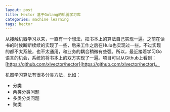 ```yaml
---
layout: post
title: Hector 基于Golang的机器学习库
categories: machine learning
tags: hector
---
```


从接触机器学习以来，一直有一个想法，把书本上的算法自己实现一遍。之前在读书的时候断断续续的实现了一些，后来工作之后在Hulu也实现过一些。不过实现的都不太系统，也不太通用，和业务的耦合稍微有些强。所以，最近接着学习Go语言的机会，系统的将书本上的双方实现了一遍。项目可以从Github上看到：[https://github.com/xlvector/hector](https://github.com/xlvector/hector)。

机器学习算法有很多分类方法，比如：

* 分类
 * 两类分类问题
 * 多类分类问题
* 聚类